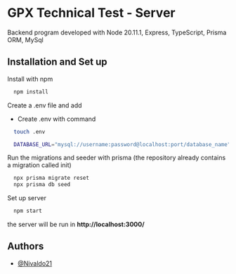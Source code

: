 
# GPX Technical Test - Server

Backend program developed with Node 20.11.1, Express, TypeScript, Prisma ORM, MySql


## Installation and Set up

Install with npm

```bash
  npm install
```

Create a .env file and add 
 - Create .env with command
```bash
  touch .env
```
```bash
  DATABASE_URL="mysql://username:password@localhost:port/database_name"
```

Run the migrations and seeder with prisma (the repository already contains a migration called init)
```bash
  npx prisma migrate reset
  npx prisma db seed
```

Set up server

```bash
  npm start
```
the server will be run in **http://localhost:3000/**
## Authors

- [@Nivaldo21](https://github.com/Nivaldo21)

